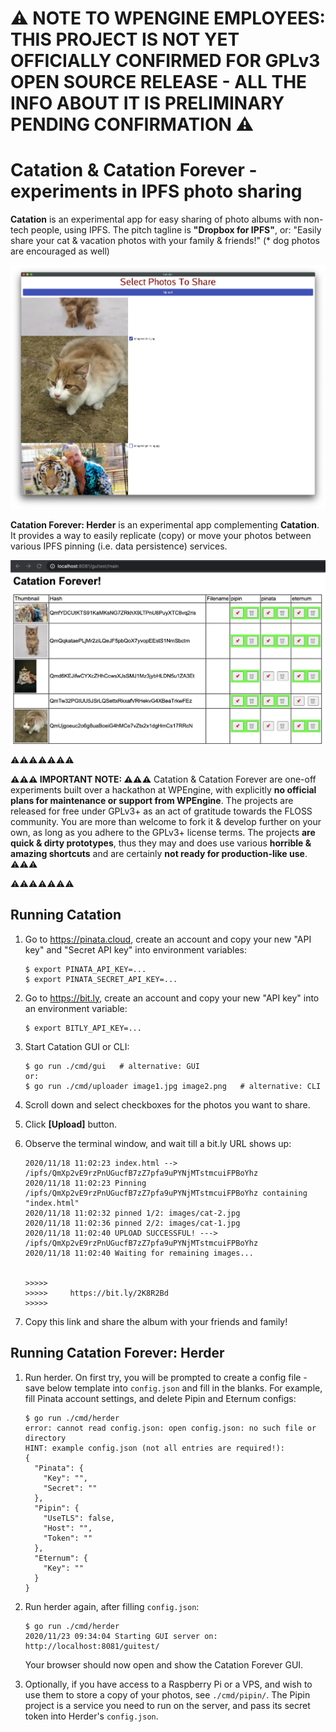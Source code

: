 # ⚠️ **NOTE TO WPENGINE EMPLOYEES: THIS PROJECT IS NOT YET OFFICIALLY CONFIRMED FOR GPLv3 OPEN SOURCE RELEASE - ALL THE INFO ABOUT IT IS PRELIMINARY PENDING CONFIRMATION** ⚠️

# Catation & Catation Forever - experiments in IPFS photo sharing

**Catation** is an experimental app for easy sharing of photo albums with non-tech people, using IPFS.
The pitch tagline is **"Dropbox for IPFS"**, or:
"Easily share your cat & vacation photos with your family & friends!"
(\* dog photos are encouraged as well)

![Catation GUI screenshot](images/screenshot.01.png)

**Catation Forever: Herder** is an experimental app complementing **Catation**.
It provides a way to easily replicate (copy) or move your photos between
various IPFS pinning (i.e. data persistence) services.

![Herder GUI screenshot](images/herder.png)

⚠️⚠️⚠️⚠️⚠️⚠️⚠️

**⚠️⚠️⚠️ IMPORTANT NOTE: ⚠️⚠️⚠️** Catation & Catation Forever are one-off experiments built over a hackathon at WPEngine,
with explicitly **no official plans for maintenance or support from WPEngine**.
The projects are released for free under GPLv3+ as an act of gratitude towards the FLOSS community.
You are more than welcome to fork it & develop further on your own,
as long as you adhere to the GPLv3+ license terms.
The projects **are quick & dirty prototypes**,
thus they may and does use various **horrible & amazing shortcuts**
and are certainly **not ready for production-like use**. ⚠️⚠️⚠️

⚠️⚠️⚠️⚠️⚠️⚠️⚠️

## Running Catation

 1. Go to https://pinata.cloud, create an account and copy your new "API key" and "Secret API key" into environment variables:

        $ export PINATA_API_KEY=...
        $ export PINATA_SECRET_API_KEY=...

 2. Go to https://bit.ly, create an account and copy your new "API key" into an environment variable:

        $ export BITLY_API_KEY=...

 3. Start Catation GUI or CLI:

        $ go run ./cmd/gui   # alternative: GUI
        or:
        $ go run ./cmd/uploader image1.jpg image2.png   # alternative: CLI

 4. Scroll down and select checkboxes for the photos you want to share.
 5. Click **[Upload]** button.
 6. Observe the terminal window, and wait till a bit.ly URL shows up:

        2020/11/18 11:02:23 index.html --> /ipfs/QmXp2vE9rzPnUGucfB7zZ7pfa9uPYNjMTstmcuiFPBoYhz
        2020/11/18 11:02:23 Pinning /ipfs/QmXp2vE9rzPnUGucfB7zZ7pfa9uPYNjMTstmcuiFPBoYhz containing "index.html"
        2020/11/18 11:02:32 pinned 1/2: images/cat-2.jpg
        2020/11/18 11:02:36 pinned 2/2: images/cat-1.jpg
        2020/11/18 11:02:40 UPLOAD SUCCESSFUL! ---> /ipfs/QmXp2vE9rzPnUGucfB7zZ7pfa9uPYNjMTstmcuiFPBoYhz
        2020/11/18 11:02:40 Waiting for remaining images...


        >>>>>
        >>>>>     https://bit.ly/2K8R2Bd
        >>>>>

 7. Copy this link and share the album with your friends and family!

## Running Catation Forever: Herder

 1. Run herder.
    On first try, you will be prompted to create a config file -
    save below template into `config.json` and fill in the blanks. For example,
    fill Pinata account settings, and delete Pipin and Eternum configs:

        $ go run ./cmd/herder
        error: cannot read config.json: open config.json: no such file or directory
        HINT: example config.json (not all entries are required!):
        {
          "Pinata": {
            "Key": "",
            "Secret": ""
          },
          "Pipin": {
            "UseTLS": false,
            "Host": "",
            "Token": ""
          },
          "Eternum": {
            "Key": ""
          }
        }

 2. Run herder again, after filling `config.json`:

        $ go run ./cmd/herder
        2020/11/23 09:34:04 Starting GUI server on: http://localhost:8081/guitest/

    Your browser should now open and show the Catation Forever GUI.

 3. Optionally, if you have access to a Raspberry Pi or a VPS, and wish to use
    them to store a copy of your photos, see `./cmd/pipin/`. The Pipin project
    is a service you need to run on the server, and pass its secret token into
    Herder's `config.json`.
